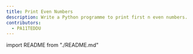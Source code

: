 ```yaml
---
title: Print Even Numbers
description: Write a Python programme to print first n even numbers.
contributors:
  - PA11TEDDU
---
```


import README from "./README.md"

<README />
